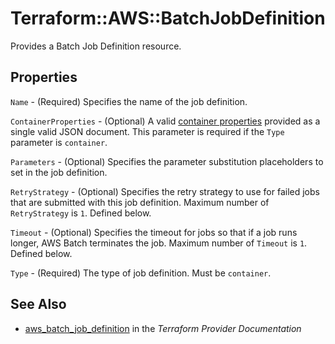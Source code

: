 # Terraform::AWS::BatchJobDefinition

Provides a Batch Job Definition resource.

## Properties

`Name` - (Required) Specifies the name of the job definition.

`ContainerProperties` - (Optional) A valid [container properties](http://docs.aws.amazon.com/batch/latest/APIReference/API_RegisterJobDefinition.html)
provided as a single valid JSON document. This parameter is required if the `Type` parameter is `container`.

`Parameters` - (Optional) Specifies the parameter substitution placeholders to set in the job definition.

`RetryStrategy` - (Optional) Specifies the retry strategy to use for failed jobs that are submitted with this job definition.
Maximum number of `RetryStrategy` is `1`.  Defined below.

`Timeout` - (Optional) Specifies the timeout for jobs so that if a job runs longer, AWS Batch terminates the job. Maximum number of `Timeout` is `1`. Defined below.

`Type` - (Required) The type of job definition.  Must be `container`.


## See Also

* [aws_batch_job_definition](https://www.terraform.io/docs/providers/aws/r/batch_job_definition.html) in the _Terraform Provider Documentation_